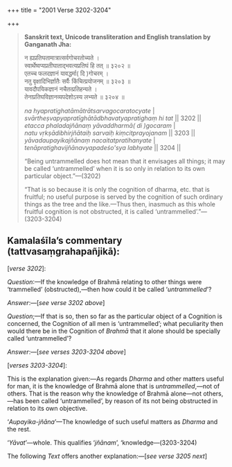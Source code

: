 +++
title = "2001 Verse 3202-3204"

+++
> **Sanskrit text, Unicode transliteration and English translation by Ganganath Jha:** 
>
> न ह्यप्रतिघतामात्रात्सर्वगोचरतोच्यते ।  
> स्वार्थेष्वप्यप्रतीघाताद्भवत्यप्रतिघं हि तत् ॥ ३२०२ ॥  
> एतच्च फलदज्ञानं यावद्धर्मा( दि )गोचरम् ।  
> नतु वृक्षादिभिर्ज्ञातैः सर्वैः किंचित्प्रयोजनम् ॥ ३२०३ ॥  
> यावदौपयिकज्ञानं नचैतत्प्रतिहन्यते ।  
> तेनाप्रतिघविज्ञानव्यपदेशोऽस्य लभ्यते ॥ ३२०४ ॥ 
>
> *na hyapratighatāmātrātsarvagocaratocyate* \|  
> *svārtheṣvapyapratīghātādbhavatyapratighaṃ hi tat* \|\| 3202 \|\|  
> *etacca phaladajñānaṃ yāvaddharmā( di )gocaram* \|  
> *natu vṛkṣādibhirjñātaiḥ sarvaiḥ kiṃcitprayojanam* \|\| 3203 \|\|  
> *yāvadaupayikajñānaṃ nacaitatpratihanyate* \|  
> *tenāpratighavijñānavyapadeśo'sya labhyate* \|\| 3204 \|\| 
>
> “Being untrammelled does hot mean that it envisages all things; it may be called ‘untrammelled’ when it is so only in relation to its own particular object.”—(3202) 
>
> “That is so because it is only the cognition of dharma, etc. that is fruitful; no useful purpose is served by the cognition of such ordinary things as the tree and the like.—Thus then, inasmuch as this whole fruitful cognition is not obstructed, it is called ‘untrammelled’.”—(3203-3204)



## Kamalaśīla’s commentary (tattvasaṃgrahapañjikā):

[*verse 3202*]:

*Question*:—If the knowledge of Brahmā relating to other things were ‘trammelled’ (obstructed),—then how could it be called ‘*untrammelled*’?

*Answer*:—[*see verse 3202 above*]

*Question*;—If that is so, then so far as the particular object of a Cognition is concerned, the Cognition of all men is ‘untrammelled’; what peculiarity then would there be in the Cognition of *Brahmā* that it alone should be specially called ‘untrammelled’?

*Answer*:—[*see verses 3203-3204 above*]

[*verses 3203-3204*]:

This is the explanation given:—As regards *Dharma* and other matters useful for man, it is the knowledge of Brahmā alone that is *untrammelled*,—not of others. That is the reason why the knowledge of Brahmā alone—not others,—has been called ‘untrammelled’, by reason of its not being obstructed in relation to its own objective.

‘*Aupayika-jñāna*’—The knowledge of such useful matters as *Dharma* and the rest.

‘*Yāvat*’—whole. This qualifies ‘*jñānam*’, ‘knowledge—(3203-3204)

The following *Text* offers another explanation:—[*see verse 3205 next*]


